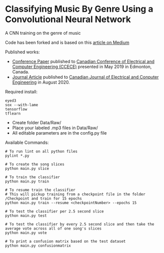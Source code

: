 # Classifying Music By Genre Using a Convolutional Neural Network
A CNN training on the genre of music

Code has been forked and is based on this [article on Medium](https://medium.com/@juliendespois/finding-the-genre-of-a-song-with-deep-learning-da8f59a61194#.yhemoyql0)


Published works:
- [Conference Paper](https://ieeexplore.ieee.org/document/8861555) published to [Canadian Conference of Electrical and Computer Engineering (CCECE)](https://ccece2019.ieee.ca/) presented in May 2019 in Edmonton, Canada.
- [Journal Article](https://ieeexplore.ieee.org/document/9165253) published to [Canadian Journal of Electrical and Conputer Engineering](http://journal.ieee.ca/en/) in August 2020.

Required install:
```
eyed3
sox --with-lame
tensorflow
tflearn
```

- Create folder Data/Raw/
- Place your labeled .mp3 files in Data/Raw/
- All editable parameters are in the config.py file

Available Commands:

```
# To run lint on all python files
pylint *.py

# To create the song slices
python main.py slice

# To train the classifier
python main.py train

# To resume train the classifier
# This will pickup training from a checkpoint file in the folder /Checkpoint and train for 15 epochs
python main.py train --resume <checkpointNumber> --epochs 15

# To test the classifier per 2.5 second slice
python main.py test

# To test the classifier by every 2.5 second slice and then take the average vote across all of one song's slices
python main.py vote

# To print a confusion matrix based on the test dataset
python main.py confusionmatrix
```
